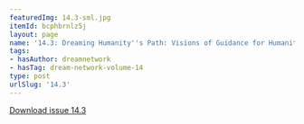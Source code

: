 ```yaml
---
featuredImg: 14.3-sml.jpg
itemId: bcphbrnlz5j
layout: page
name: '14.3: Dreaming Humanity''s Path: Visions of Guidance for Humanity'
tags:
- hasAuthor: dreamnetwork
- hasTag: dream-network-volume-14
type: post
urlSlug: '14.3'
---
```

<a href="../files/pdfs/Volume_14/14.3-Dream-Network-Vol-14-No-3.pdf" download="">Download issue 14.3</a>